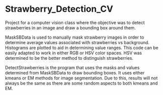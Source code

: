 # Strawberry_Detection_CV
Project for a computer vision class where the objective was to detect strawberries in an image and draw a bounding box around them.

MaskSBData is used to manually mask strawberry images in order to determine average values associated with strawberries vs background.
Histograms are plotted to aid in determining value ranges. This code can be easily adapted to work in either RGB or HSV color spaces.
HSV was determined to be the better method to distinguish strawberries.

DetectStrawberries is the program that uses the masks and values determined from MaskSBData to draw bounding boxes. It uses either
kmeans or EM methods for image segmentation. Due to this, results will not always be the same as there are some random aspects to both 
kmeans and EM.
